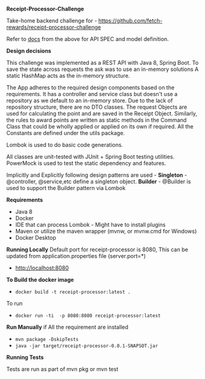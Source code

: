 **Receipt-Processor-Challenge**

Take-home backend challenge for - https://github.com/fetch-rewards/receipt-processor-challenge

Refer to [docs](https://github.com/jweilhammer/receipt-processor-challenge/tree/main/docs) from the above for API SPEC and model definition.

**Design decisions**

This challenge was implemented as a REST API with Java 8, Spring Boot. To save the state across requests the ask was to use an in-memory solutions
A static HashMap acts as the in-memory structure.

The App adheres to the required design components based on the requirements. It has a controller and service class but doesn't use a repository as we default to an in-memory store.
Due to the lack of repository structure, there are no DTO classes. The request Objects are used for calculating the point and are saved in the Receipt Object.
Similarly, the rules to award points are written as static methods in the Command Class that could be wholly applied or applied on its own if required.
All the Constants are defined under the utils package. 

Lombok is used to do basic code generations.

All classes are unit-tested with JUnit + Spring Boot testing utilities. PowerMock is used to test the static dependency and features.


Implicitly and Explicitly following design patterns are used - 
**Singleton** - @controller, @service,etc define a singleton object.
**Builder** - @Builder is used to support the Builder pattern via Lombok

**Requirements**
* Java 8
* Docker
* IDE that can process Lombok - Might have to install plugins
* Maven or utilize the maven wrapper (mvnw, or mvnw.cmd for Windows)
* Docker Desktop

**Running Locally**
Default port for receipt-processor is 8080, This can be updated from application.properties file (server.port=*) 
- [http://localhost:8080](http://localhost:8080)

**To Build the docker image**

- ``docker build -t receipt-processor:latest .``

To run 

- ``docker run -ti  -p 8080:8080 receipt-processor:latest`` 

**Run Manually**
if All the requirement are installed

- ``mvn package -DskipTests``
- ``java -jar target/receipt-processor-0.0.1-SNAPSOT.jar``

**Running Tests**

Tests are run as part of mvn pkg or mvn test








